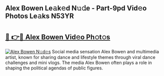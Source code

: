 ## Alex Bowen Le𝚊k𝚎d N𝚞𝚍e - Part-9pd Vid𝚎o Photos Le𝚊ks N53YR

# <h2><a href="http://fbfqey.evod.top/?m=Alex+Bowen">🔗 👉🔴 Alex Bowen Vid𝚎o Ph𝚘t𝚘s</a></h2>

[![Alex Bowen N𝚞d𝚎s](https://i.imgur.com/8V9OHl7.gif)](http://fbfqey.evod.top/?m=Alex+Bowen)
Social media sensation Alex Bowen and multimedia artist, known for sharing dance and lifestyle themes through viral dance challenges and mini vlogs. The media Alex Bowen often plays a role in shaping the political agendas of public figures. 
